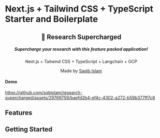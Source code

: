 # Next.js + Tailwind CSS + TypeScript Starter and Boilerplate

<div align="center">
  <h2>🔋 Research Supercharged</h2>
  <h5>Supercharge your research with this feature packed application!</h5>
  <p>Next.js + Tailwind CSS + TypeScript + Langchain + GCP</p>
  <p>Made by <a href="https://saqib-islam.com">Saqib Islam</a></p>


</div>

  
<h4>Demo</h4>


https://github.com/sqbislam/research-supercharged/assets/29769759/baefd2b4-ef4c-4302-a272-b59b377ff7c8


## Features



## Getting Started

